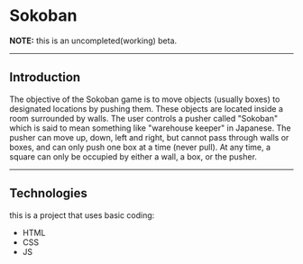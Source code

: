 # Sokoban
**NOTE:** this is an uncompleted(working) beta.

---

## Introduction
The objective of the Sokoban game is to move objects (usually boxes) to designated locations by pushing them.
These objects are located inside a room surrounded by walls. The user controls a pusher called "Sokoban" which is said to mean something like "warehouse keeper" in Japanese. 
The pusher can move up, down, left and right, but cannot pass through walls or boxes, and can only push one box at a time (never pull).
At any time, a square can only be occupied by either a wall, a box, or the pusher.

---

## Technologies
this is a project that uses basic coding:
* HTML
* CSS
* JS
